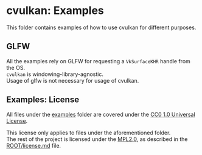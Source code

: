 # cvulkan: Examples
This folder contains examples of how to use cvulkan for different purposes.  

## GLFW
All the examples rely on GLFW for requesting a `VkSurfaceKHR` handle from the OS.  
`cvulkan` is windowing-library-agnostic.  
Usage of glfw is not necessary for usage of cvulkan.  

## Examples: License
All files under the [examples](./) folder are covered under the [CC0 1.0 Universal License](https://creativecommons.org/publicdomain/zero/1.0/).

This license only applies to files under the aforementioned folder.  
The rest of the project is licensed under the [MPL2.0](https://www.mozilla.org/en-US/MPL/2.0/FAQ/), as described in the [ROOT/license.md](../license.md) file.

